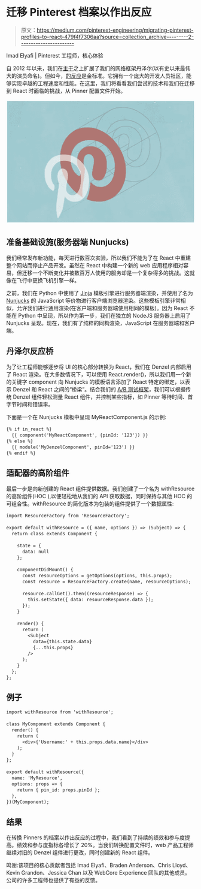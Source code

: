 # 迁移 Pinterest 档案以作出反应

> 原文：<https://medium.com/pinterest-engineering/migrating-pinterest-profiles-to-react-479f4f7306aa?source=collection_archive---------2----------------------->

Imad Elyafi | Pinterest 工程师，核心体验

自 2012 年以来，我们在[主干](http://http://backbonejs.org/)之上扩展了我们的网络框架丹泽尔(以有史以来最伟大的演员命名)。但如今，[的反应](https://facebook.github.io/react/)是金标准。它拥有一个庞大的开发人员社区，能够实现卓越的工程速度和性能。在这里，我们将看看我们尝试的技术和我们在迁移到 React 时面临的挑战，从 Pinner 配置文件开始。

![](img/9e1d786017b8d2b32991db60a525d230.png)

## 准备基础设施(服务器端 Nunjucks)

我们经常发布新功能，每天进行数百次实验，所以我们不能为了在 React 中重建整个网站而停止产品开发。虽然在 React 中构建一个新的 web 应用程序相对容易，但迁移一个不断变化并被数百万人使用的服务却是一个复杂得多的挑战。这就像在飞行中更换飞机引擎一样。

之前，我们在 Python 中使用了 [Jinja](http://jinja.pocoo.org/) 模板引擎进行服务器端渲染，并使用了名为 [Nunjucks](https://mozilla.github.io/nunjucks/) 的 JavaScript 等价物进行客户端浏览器渲染。这些模板引擎非常相似，允许我们进行通用渲染(在客户端和服务器端使用相同的模板)。因为 React 不能在 Python 中呈现，所以作为第一步，我们在独立的 NodeJS 服务器上启用了 Nunjucks 呈现。现在，我们有了纯粹的同构渲染，JavaScript 在服务器端和客户端。

## 丹泽尔反应桥

为了让工程师能够逐步将 UI 的核心部分转换为 React，我们在 Denzel 内部启用了 React 渲染。在大多数情况下，可以使用 React.render()，所以我们用一个新的关键字 component 向 Nunjucks 的模板语言添加了 React 特定的绑定，以表示 Denzel 和 React 之间的“桥梁”。结合我们的 [A/B 测试框架](https://engineering.pinterest.com/blog/building-pinterest%E2%80%99s-ab-testing-platform)，我们可以根据传统 Denzel 组件轻松测量 React 组件，并控制某些指标，如 Pinner 等待时间、首字节时间和错误率。

下面是一个在 Nunjucks 模板中呈现 MyReactComponent.js 的示例:

```
{% if in_react %}
  {{ component('MyReactComponent', {pinId: '123'}) }}
{% else %}
  {{ module('MyDenzelComponent', pinId='123') }}
{% endif %}
```

## 适配器的高阶组件

最后一步是向新创建的 React 组件提供数据。我们创建了一个名为 withResource 的高阶组件(HOC ),以便轻松地从我们的 API 获取数据，同时保持与其他 HOC 的可组合性。withResource 的简化版本为包装的组件提供了一个数据属性:

```
import ResourceFactory from 'ResourceFactory';

export default withResource = ({ name, options }) => (Subject) => {
  return class extends Component {

    state = {
      data: null
    };

    componentDidMount() {
      const resourceOptions = getOptions(options, this.props);
      const resource = ResourceFactory.create(name, resourceOptions);

      resource.callGet().then((resourceResponse) => {
        this.setState({ data: resourceResponse.data });
      });
    }

    render() {
      return (
        <Subject
          data={this.state.data}
          {...this.props}
        />
      );
    }
  };
};
```

## 例子

```
import withResource from 'withResource';

class MyComponent extends Component {
  render() {
    return (
      <div>{'Username:' + this.props.data.name}</div>
    );
  }
};

export default withResource({
  name: 'MyResource',
  options: props => {
    return { pin_id: props.pinId };
  },
})(MyComponent);
```

## 结果

在转换 Pinners 的档案以作出反应的过程中，我们看到了持续的绩效和参与度提高。绩效和参与度指标各增长了 20%。当我们转换配置文件时，web 产品工程师继续对旧的 Denzel 组件进行更改，同时创建新的 React 组件。

鸣谢:该项目的核心贡献者包括 Imad Elyafi、Braden Anderson、Chris Lloyd、Kevin Grandon、Jessica Chan 以及 WebCore Experience 团队的其他成员。公司的许多工程师也提供了有益的反馈。